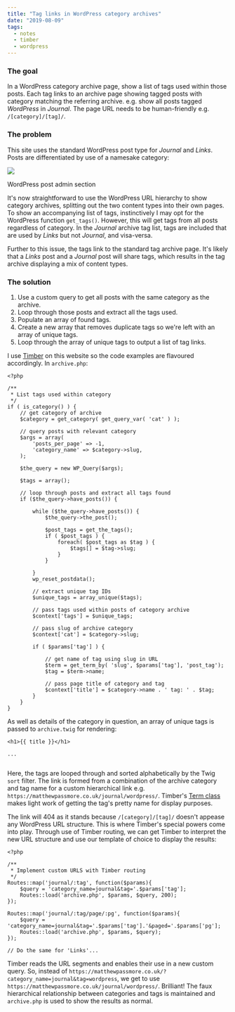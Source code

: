 ```yaml
---
title: "Tag links in WordPress category archives"
date: "2019-08-09"
tags: 
  - notes
  - timber
  - wordpress
---
```


### The goal

In a WordPress category archive page, show a list of tags used within those posts. Each tag links to an archive page showing tagged posts with category matching the referring archive. e.g. show all posts tagged _WordPress_ in _Journal_. The page URL needs to be human-friendly e.g. `/[category]/[tag]/`.

### The problem

This site uses the standard WordPress post type for _Journal_ and _Links_. Posts are differentiated by use of a namesake category:

![](/images/Screenshot-2019-08-09-at-11.05.25.png)

WordPress post admin section

It's now straightforward to use the WordPress URL hierarchy to show category archives, splitting out the two content types into their own pages. To show an accompanying list of tags, instinctively I may opt for the WordPress function `get_tags()`. However, this will get tags from all posts regardless of category. In the _Journal_ archive tag list, tags are included that are used by _Links_ but not _Journal_, and visa-versa.

Further to this issue, the tags link to the standard tag archive page. It's likely that a _Links_ post and a _Journal_ post will share tags, which results in the tag archive displaying a mix of content types.

### The solution

1. Use a custom query to get all posts with the same category as the archive.
2. Loop through those posts and extract all the tags used.
3. Populate an array of found tags.
4. Create a new array that removes duplicate tags so we're left with an array of unique tags.
5. Loop through the array of unique tags to output a list of tag links.

I use [Timber](https://www.upstatement.com/timber/) on this website so the code examples are flavoured accordingly. In `archive.php`:

```
<?php

/**
 * List tags used within category
 */
if ( is_category() ) {
    // get category of archive
    $category = get_category( get_query_var( 'cat' ) );

    // query posts with relevant category
    $args = array(
        'posts_per_page' => -1,
        'category_name' => $category->slug,
    );

    $the_query = new WP_Query($args);

    $tags = array();

    // loop through posts and extract all tags found
    if ($the_query->have_posts()) {

        while ($the_query->have_posts()) { 
            $the_query->the_post();

            $post_tags = get_the_tags();
            if ( $post_tags ) {
                foreach( $post_tags as $tag ) {
                    $tags[] = $tag->slug; 
                }
            }

        }
        wp_reset_postdata();

        // extract unique tag IDs
        $unique_tags = array_unique($tags);

        // pass tags used within posts of category archive
        $context['tags'] = $unique_tags;

        // pass slug of archive category
        $context['cat'] = $category->slug;

        if ( $params['tag'] ) {

            // get name of tag using slug in URL 
            $term = get_term_by( 'slug', $params['tag'], 'post_tag');
            $tag = $term->name; 

            // pass page title of category and tag
            $context['title'] = $category->name . ' tag: ' . $tag;
        }
    }
}

```

As well as details of the category in question, an array of unique tags is passed to `archive.twig` for rendering:

```
<h1>{{ title }}</h1>

...


```

Here, the tags are looped through and sorted alphabetically by the Twig `sort` filter. The link is formed from a combination of the archive category and tag name for a custom hierarchical link e.g. `https://matthewpassmore.co.uk/journal/wordpress/`. Timber's [Term class](https://timber.github.io/docs/reference/timber-term/) makes light work of getting the tag's pretty name for display purposes.

The link will 404 as it stands because `/[category]/[tag]/` doesn't appease any WordPress URL structure. This is where Timber's special powers come into play. Through use of Timber routing, we can get Timber to interpret the new URL structure and use our template of choice to display the results:

```
<?php

/**
 * Implement custom URLS with Timber routing
 */
Routes::map('journal/:tag', function($params){
    $query = 'category_name=journal&tag='.$params['tag'];
    Routes::load('archive.php', $params, $query, 200);
});

Routes::map('journal/:tag/page/:pg', function($params){
    $query = 'category_name=journal&tag='.$params['tag'].'&paged='.$params['pg'];
    Routes::load('archive.php', $params, $query);
});

// Do the same for 'Links'...
```

Timber reads the URL segments and enables their use in a new custom query. So, instead of `https://matthewpassmore.co.uk/?category_name=journal&tag=wordpress`, we get to use `https://matthewpassmore.co.uk/journal/wordpress/`. Brilliant! The faux hierarchical relationship between categories and tags is maintained and `archive.php` is used to show the results as normal.
